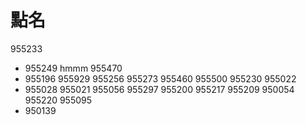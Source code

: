 # 點名

955233
* 955249 hmmm
955470
* 955196
955929
955256
955273
955460
955500
955230
955022
* 955028
955021
955056
955297
955200
955217
955209
950054
955220
955095
* 950139 
